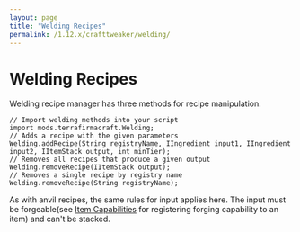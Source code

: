 ```yaml
---
layout: page
title: "Welding Recipes"
permalink: /1.12.x/crafttweaker/welding/
---
```


# Welding Recipes

Welding recipe manager has three methods for recipe manipulation:

```zenscript
// Import welding methods into your script
import mods.terrafirmacraft.Welding;
// Adds a recipe with the given parameters
Welding.addRecipe(String registryName, IIngredient input1, IIngredient input2, IItemStack output, int minTier);
// Removes all recipes that produce a given output
Welding.removeRecipe(IItemStack output);
// Removes a single recipe by registry name
Welding.removeRecipe(String registryName);
```

As with anvil recipes, the same rules for input applies here. The input must be forgeable(see [Item Capabilities](../items) for registering forging capability to an item) and can't be stacked.
